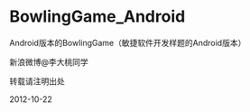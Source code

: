 BowlingGame_Android
===================

Android版本的BowlingGame（敏捷软件开发样题的Android版本）

新浪微博@李大桃同学

转载请注明出处

2012-10-22